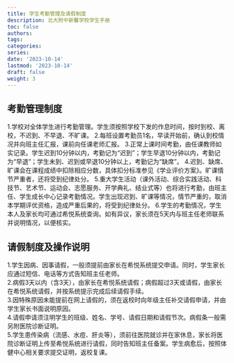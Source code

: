```yaml
---
title: 学生考勤管理及请假制度
description: 北大附中新馨学校学生手册
toc: false
authors:
tags:
categories:
series:
date: '2023-10-14'
lastmod: '2023-10-14'
draft: false
weight: 3
---
```

## 考勤管理制度
1.学校对全体学生进行考勤管理。学生须按照学校下发的作息时间，按时到校、离校，不迟到、不早退、不旷课。
2.每班设置考勤员1名，早读开始前，确认到校情况并向班主任汇报，课前向任课老师汇报。
3.正常上课时间考勤，由任课教师如实记录。学生迟到10分钟以内，考勤记为“迟到”；学生早退10分钟以内，考勤记为“早退”；学生未到、迟到或早退10分钟以上，考勤记为“缺席”。
4.迟到、缺席、旷课会在课程成绩中扣除相应分数，具体扣分标准参见《学业评价方案》。旷课情节严重者，还将受到纪律处分。
5.重大学生活动（课外活动、综合实践活动、科技节、艺术节、运动会、志愿服务、开学典礼、结业式等）也将进行考勤，由班主任、学生成长中心记录考勤情况。学生出现迟到、旷课等情况，情节严重的，取消本学期评优资格，造成严重后果的，将受到纪律处分。
6.学生的考勤情况，学生本人及家长均可通过希悦系统查询。如有异议，家长须在5天内与班主任老师联系并说明情况，以便核实。
## 请假制度及操作说明
1.学生因病、因事请假，一般须提前由家长在希悦系统提交申请。同时，学生家长应通过短信、电话等方式告知班主任老师。   
2.病假3天以内（含3天），由家长在希悦系统请假；病假超过3天或请假，由家长在希悦系统请假，并按系统提示完成后续请假手续。   
3.因特殊原因未能提前在网上请假的，须在返校时向年级主任补交请假申请，并由学生家长书面说明原因。   
4.请假申请须注明学生的班级、姓名、学号、请假日期和请假节次。病假条一般需另附医院诊断证明。   
5.学生患传染病（流感、水痘、肝炎等），须前往医院就诊并在家休息，家长将医院诊断证明上传至希悦系统进行请假，同时告知班主任备案。学生病愈后，按照体健中心相关要求提交证明，返校复课。  